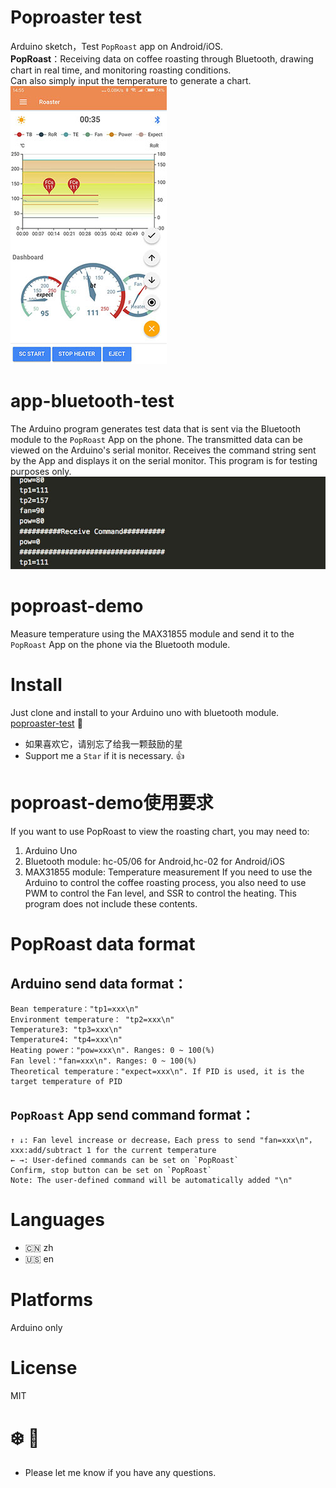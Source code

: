 

# Poproaster test
Arduino sketch，Test `PopRoast` app on Android/iOS.  
**PopRoast**：Receiving data on coffee roasting through Bluetooth, drawing chart in real time, and monitoring roasting conditions.  
Can also simply input the temperature to generate a chart.  
![poproaster app view](images/preview01.jpg) 
  
# app-bluetooth-test
The Arduino program generates test data that is sent via the Bluetooth module to the `PopRoast` App on the phone.
The transmitted data can be viewed on the Arduino's serial monitor. Receives the command string sent by the App and displays it on the serial monitor.
This program is for testing purposes only.
![poproast-demo data test](images/preview02.jpg)

# poproast-demo
Measure temperature using the MAX31855 module and send it to the `PopRoast` App on the phone via the Bluetooth module. 

# Install
Just clone and install to your Arduino uno with bluetooth module.
[poproaster-test](https://github.com/usb2win/poproaster-test)
:tada:

 * 如果喜欢它，请别忘了给我一颗鼓励的星
 * Support me a `Star` if it is necessary.  :+1:
 
# poproast-demo使用要求
If you want to use PopRoast to view the roasting chart, you may need to:
1. Arduino Uno
2. Bluetooth module: hc-05/06 for Android,hc-02 for Android/iOS
3. MAX31855  module: Temperature measurement
If you need to use the Arduino to control the coffee roasting process, you also need to use PWM to control the Fan level, and SSR to control the heating. This program does not include these contents.

# PopRoast data format
## Arduino send data format：
```
Bean temperature："tp1=xxx\n"
Environment temperature： "tp2=xxx\n"
Temperature3: "tp3=xxx\n"
Temperature4: "tp4=xxx\n"
Heating power："pow=xxx\n". Ranges: 0 ~ 100(%)
Fan level："fan=xxx\n". Ranges: 0 ~ 100(%)
Theoretical temperature："expect=xxx\n". If PID is used, it is the target temperature of PID
```

## `PopRoast` App send command format：
```
↑ ↓: Fan level increase or decrease，Each press to send "fan=xxx\n"，xxx:add/subtract 1 for the current temperature
← →: User-defined commands can be set on `PopRoast`
Confirm, stop button can be set on `PopRoast`
Note: The user-defined command will be automatically added "\n"
```

# Languages
* 🇨🇳 zh
* 🇺🇸 en 

# Platforms
Arduino only

# License
MIT

# :snowflake: :beers:

* Please let me know if you have any questions.